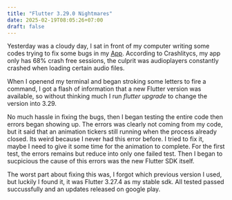 ```yaml
---
title: "Flutter 3.29.0 Nightmares"
date: 2025-02-19T08:05:26+07:00
draft: false
---
```

Yesterday was a cloudy day, I sat in front of my computer writing some codes trying to fix some bugs in my [App](https://play.google.com/store/apps/details?id=com.aplikasihebat.baca_app&pcampaignid=web_share). According to Crashlitycs, my app only has 68% crash free sessions, the culprit was audioplayers constantly crashed when loading certain audio files.

When I openend my terminal and began stroking some letters to fire a command, I got a flash of information that a new Flutter version was available, so without thinking much I run _flutter upgrade_ to change the version into 3.29.

No much hassle in fixing the bugs, then I began testing the entire code then errors began showing up. The errors was clearly not coming from my code, but it said that an animation tickers still running when the process already closed. Its weird because I never had this error before. I tried to fix it, maybe I need to give it some time for the animation to complete. For the first test, the errors remains but reduce into only one failed test. Then I began to sucpicious the cause of this errors was the new Flutter SDK itself.

The worst part about fixing this was, I forgot which previous version I used, but luckily I found it, it was Flutter 3.27.4 as my stable sdk. All tested passed succussfully and an updates released on google play.

